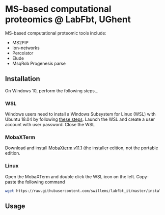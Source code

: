 # MS-based computational proteomics @ LabFbt, UGhent

MS-based computational proteomic tools include:

* MS2PIP
* Ion-networks
* Percolator
* Elude
* MsqRob Progenesis parse

## Installation

On Windows 10, perform the following steps...

### WSL

Windows users need to install a Windows Subsystem for Linux (WSL) with Ubuntu 18.04 by following [these steps](https://docs.microsoft.com/en-us/windows/wsl/install-win10). Launch the WSL and create a user account with user password. Close the WSL

### MobaXTerm

Download and install [MobaXterm v11.1](https://mobaxterm.mobatek.net/download-home-edition.html) (the installer edition, not the portable edition.

### Linux

Open the MobaXTerm and double click the WSL icon on the left. Copy-paste the following command

```bash
wget https://raw.githubusercontent.com/swillems/labfbt_it/master/install_all.sh && bash install_all.sh && rm install_all.sh && source ~/.bashrc
```

## Usage

